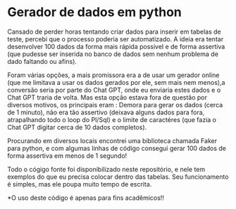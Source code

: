 # Gerador de dados em python

Cansado de perder horas tentando criar dados para inserir em tabelas de teste, percebi que o processo poderia ser automatizado.
A ideia era tentar desenvolver 100 dados da forma mais rápida possível e de forma assertiva (que pudesse ser inserida no banco de dados sem nenhum problema de dado faltando ou afins).

Foram várias opções, a mais promissora era a de usar um gerador online (que me limitava a usar os dados gerados por ele, sem mais nem menos),a conversão seria por parte do Chat GPT, onde eu enviaria estes dados e o Chat GPT traria de volta. Mas esta opção estava fora de questão por diversos motivos, os principais eram : Demora para gerar os dados (cerca de 1 minuto), não era tão assertivo (deixava alguns dados para fora, atrapalhando todo o loop do Pl/Sql) e o limite de caractéres (que fazia o Chat GPT digitar cerca de 10 dados completos).

Procurando em diversos locais encontrei uma biblioteca chamada Faker para python, e com algumas linhas de código consegui gerar 100 dados de forma assertiva em menos de 1 segundo!

Todo o cógigo fonte foi disponibilizado neste repositório, e nele tem exemplos do que eu precisa colocar dentro das tabelas. Seu funcionamento é simples, mas ele poupa muito tempo de escrita.

*O uso deste código é apenas para fins acadêmicos!!


